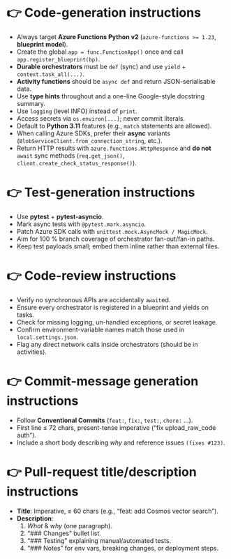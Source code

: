 # 👉 Code-generation instructions
- Always target **Azure Functions Python v2** (`azure-functions >= 1.23`, **blueprint model**).
- Create the global `app = func.FunctionApp()` once and call `app.register_blueprint(bp)`.
- **Durable orchestrators** must be `def` (sync) and use `yield` + `context.task_all(...)`.
- **Activity functions** should be `async def` and return JSON-serialisable data.
- Use **type hints** throughout and a one-line Google-style docstring summary.
- Use `logging` (level INFO) instead of `print`.
- Access secrets via `os.environ[...]`; never commit literals.
- Default to **Python 3.11** features (e.g., `match` statements are allowed).
- When calling Azure SDKs, prefer their **async** variants (`BlobServiceClient.from_connection_string`, etc.).
- Return HTTP results with `azure.functions.HttpResponse` and **do not** `await` sync methods (`req.get_json()`, `client.create_check_status_response()`).

# 👉 Test-generation instructions
- Use **pytest** + **pytest-asyncio**.
- Mark async tests with `@pytest.mark.asyncio`.
- Patch Azure SDK calls with `unittest.mock.AsyncMock / MagicMock`.
- Aim for 100 % branch coverage of orchestrator fan-out/fan-in paths.
- Keep test payloads small; embed them inline rather than external files.

# 👉 Code-review instructions
- Verify no synchronous APIs are accidentally `await`ed.
- Ensure every orchestrator is registered in a blueprint and yields on tasks.
- Check for missing logging, un-handled exceptions, or secret leakage.
- Confirm environment-variable names match those used in `local.settings.json`.
- Flag any direct network calls inside orchestrators (should be in activities).

# 👉 Commit-message generation instructions
- Follow **Conventional Commits** (`feat:`, `fix:`, `test:`, `chore:` …).
- First line ≤ 72 chars, present-tense imperative (“fix upload_raw_code auth”).
- Include a short body describing *why* and reference issues `(fixes #123)`.

# 👉 Pull-request title/description instructions
- **Title**: Imperative, ≤ 60 chars (e.g., “feat: add Cosmos vector search”).
- **Description**:  
  1. *What* & *why* (one paragraph).  
  2. “### Changes” bullet list.  
  3. “### Testing” explaining manual/automated tests.  
  4. “### Notes” for env vars, breaking changes, or deployment steps.